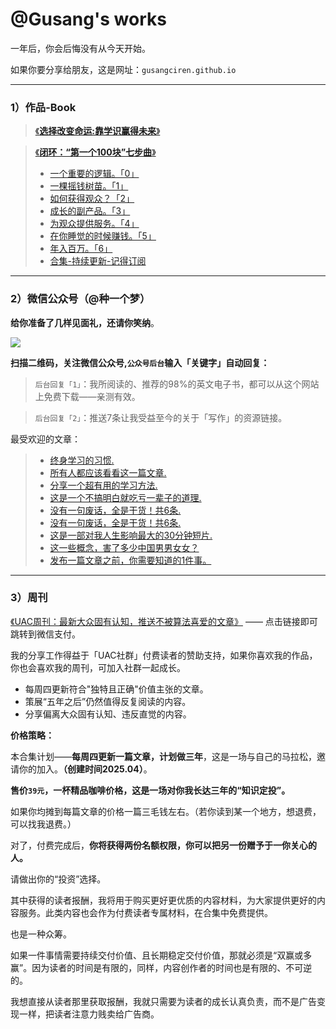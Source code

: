 # @Gusang's works  
一年后，你会后悔没有从今天开始。

如果你要分享给朋友，这是网址：`gusangciren.github.io`

---

### 1）作品-Book  
> [《**选择改变命运:靠学识赢得未来**》](/fate/)


> [《**闭环：“第一个100块”七步曲**》](/100/第一个100块.md)
> * [一个重要的逻辑。「0」](https://mp.weixin.qq.com/s/88ByMQWhPO5KsRGqAS4n6Q?token=1323808512&lang=zh_CN)
> * [一棵摇钱树苗。「1」](https://mp.weixin.qq.com/s/zK6DqYmYfOIi1JuqOTc2bQ?token=1323808512&lang=zh_CN)
> * [如何获得观众？「2」](https://mp.weixin.qq.com/s/VEzLE-Sm4XI6EvS8RPtJRA?token=1323808512&lang=zh_CN)
> * [成长的副产品。「3」](https://mp.weixin.qq.com/s/lMCOEt15Rd9H5S2FYXiZRQ?token=1323808512&lang=zh_CN)
> * [为观众提供服务。「4」](https://mp.weixin.qq.com/s/K4_yHJb9LcwboJArfZ9OWw?token=1323808512&lang=zh_CN)
> * [在你睡觉的时候赚钱。「5」](https://mp.weixin.qq.com/s/q-ykcwulqG-pZNJxL_bwMw?token=1323808512&lang=zh_CN)
> * [年入百万。「6」]()
> * [合集-持续更新-记得订阅](https://mp.weixin.qq.com/mp/appmsgalbum?__biz=MzkyOTE4MDcyOA==&action=getalbum&album_id=4040771453392732161#wechat_redirect)

---

### 2）微信公众号（@种一个梦）  
**给你准备了几样见面礼，还请你笑纳**。  

![](wechat-1.png)  

**扫描二维码，关注微信公众号,`公众号后台`输入「关键字」自动回复：**  


> `后台回复「1」`：我所阅读的、推荐的98%的英文电子书，都可以从这个网站上免费下载——亲测有效。

> `后台回复「2」`：推送7条让我受益至今的关于「写作」的资源链接。


最受欢迎的文章：
> * [终身学习的习惯.](https://mp.weixin.qq.com/s/8hTgXYyc2JEf0BzRyTxf7Q?token=1323808512&lang=zh_CN)
> * [所有人都应该看看这一篇文章.](https://mp.weixin.qq.com/s/Wz2yPurU5db85RZ4tq2dfg?token=1323808512&lang=zh_CN)
> * [分享一个超有用的学习方法.](https://mp.weixin.qq.com/s/GymHqbSLgACzMJKcPEtBaQ?token=1323808512&lang=zh_CN)
> * [这是一个不搞明白就吃亏一辈子的道理.](https://mp.weixin.qq.com/s/Q1mhJ18ImQZnVoBephvHJg?token=1323808512&lang=zh_CN)
> * [没有一句废话，全是干货！共6条.](https://mp.weixin.qq.com/s/nXBGwloH9PeW-ZutbpNh_A?token=1323808512&lang=zh_CN)
> * [没有一句废话，全是干货！共6条.](https://mp.weixin.qq.com/s/cXqtcP_nV9_R3VXNT9c7Ww?token=1323808512&lang=zh_CN)
> * [这是一部对我人生影响最大的30分钟短片.](https://mp.weixin.qq.com/s/G8PSKupXIKnG1oMVsWMbkA?token=1323808512&lang=zh_CN)
> * [这一些概念，害了多少中国男男女女？](https://mp.weixin.qq.com/s/XIDv6zMHIY3g3KwkKvEpYQ?token=1323808512&lang=zh_CN)
> * [发布一篇文章之前，你需要知道的1件事。](https://mp.weixin.qq.com/s/Cqdw7-9Ezi8zD401iqy2wA)

---

### 3）周刊

[《UAC周刊：最新大众固有认知，推送不被算法喜爱的文章》](https://mp.weixin.qq.com/s/QnwuoIzN_dxPYM5W5hsWMA) —— 点击链接即可跳转到微信支付。

我的分享工作得益于「UAC社群」付费读者的赞助支持，如果你喜欢我的作品，你也会喜欢我的周刊，可加入社群一起成长。

- 每周四更新符合"独特且正确"价值主张的文章。
- 策展“五年之后”仍然值得反复阅读的内容。
- 分享偏离大众固有认知、违反直觉的内容。

**价格策略：**

本合集计划——**每周四更新一篇文章，计划做三年**，这是一场与自己的马拉松，邀请你的加入。**（创建时间2025.04）**。

**售价`39元`，一杯精品咖啡价格，这是一场对你我长达三年的“知识定投”。**

如果你均摊到每篇文章的价格一篇三毛钱左右。（若你读到某一个地方，想退费，可以找我退费。）

对了，付费完成后，**你将获得两份名额权限，你可以把另一份赠予于一你关心的人。**

请做出你的“投资”选择。

其中获得的读者报酬，我将用于购买更好更优质的内容材料，为大家提供更好的内容服务。此类内容也会作为付费读者专属材料，在合集中免费提供。

也是一种众筹。

如果一件事情需要持续交付价值、且长期稳定交付价值，那就必须是“双赢或多赢”。因为读者的时间是有限的，同样，内容创作者的时间也是有限的、不可逆的。

我想直接从读者那里获取报酬，我就只需要为读者的成长认真负责，而不是广告变现一样，把读者注意力贱卖给广告商。

